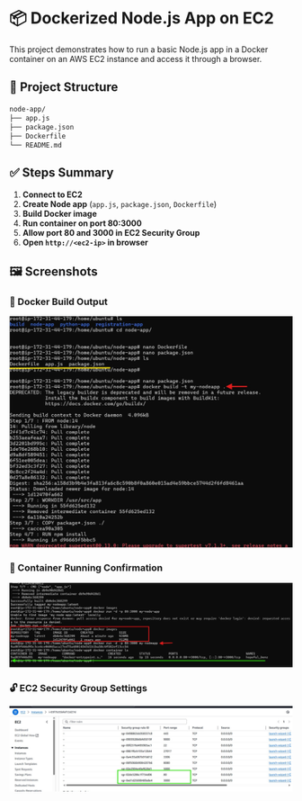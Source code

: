 # 📦 Dockerized Node.js App on EC2

This project demonstrates how to run a basic Node.js app in a Docker container on an AWS EC2 instance and access it through a browser.

## 📁 Project Structure

```
node-app/
├── app.js
├── package.json
├── Dockerfile
└── README.md
```

## ✅ Steps Summary

1. **Connect to EC2**
2. **Create Node app** (`app.js`, `package.json`, `Dockerfile`)
3. **Build Docker image**
4. **Run container on port 80:3000**
5. **Allow port 80 and 3000 in EC2 Security Group**
6. **Open `http://<ec2-ip>` in browser**

## 🖼️ Screenshots

### 🔧 Docker Build Output
![Build Output](./1.jpg)

### 🐳 Container Running Confirmation
![Container Running](./2.jpg)

### 🔓 EC2 Security Group Settings
![Security Group Settings](./3.jpg)
